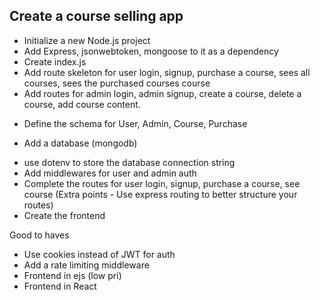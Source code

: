 ## Create a course selling app

 + Initialize a new Node.js project
 + Add Express, jsonwebtoken, mongoose to it as a dependency 
 + Create index.js
 + Add route skeleton for user login, signup, purchase a course, sees all courses, sees the purchased courses course
 + Add routes for admin login, admin signup, create a course, delete a course, add course content.
 - Define the schema for User, Admin, Course, Purchase
 + Add a database (mongodb)
 - use dotenv to store the database connection string
 - Add middlewares for user and admin auth
 - Complete the routes for user login, signup, purchase a course, see course (Extra points - Use express routing to better structure your routes)
 - Create the frontend


 Good to haves
  - Use cookies instead of JWT for auth
  - Add a rate limiting middleware
  - Frontend in ejs (low pri)
  - Frontend in React